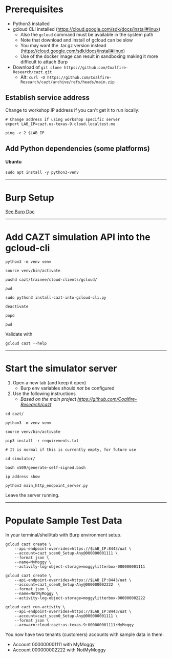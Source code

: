# Prerequisites

- Python3 installed
- gcloud CLI installed (https://cloud.google.com/sdk/docs/install#linux)
  - Also the `gcloud` command must be available in the system path
  - Note that download and install of gcloud can be slow
  - You may want the .tar.gz version instead (https://cloud.google.com/sdk/docs/install#linux)
  - Use of the docker image can result in sandboxing making it more difficult to attach Burp
- Download of `git clone https://github.com/Coalfire-Research/cazt.git`
  - Alt: `curl -O https://github.com/Coalfire-Research/cazt/archive/refs/heads/main.zip`

## Establish service address

Change to workshop IP address if you can't get it to run locally:
```shell
# Change address if using workshop specific server
export LAB_IP=cazt.us-texas-9.cloud.localtest.me

ping -c 2 $LAB_IP
```

## Add Python dependencies (some platforms)

#### Ubuntu

```shell
sudo apt install -y python3-venv
```

---

# Burp Setup

[See Burp Doc](Burp_linux.md)

---

# Add CAZT simulation API into the gcloud-cli

```shell
python3 -m venv venv

source venv/bin/activate

pushd cazt/trainee/cloud-clients/gcloud/

pwd

sudo python3 install-cazt-into-gcloud-cli.py

deactivate

popd

pwd
```

Validate with
```shell
gcloud cazt --help
```

---

# Start the simulator server

1. Open a new tab (and keep it open)
   - Burp env variables should _not_ be configured
1. Use the following instructions
   - _Based on the main project https://github.com/Coalfire-Research/cazt_

```shell
cd cazt/

python3 -m venv venv

source venv/bin/activate

pip3 install -r requirements.txt

# It is normal if this is currently empty, for future use
```

```shell
cd simulator/

bash x509/generate-self-signed.bash

ip address show

python3 main_http_endpoint_server.py
```

Leave the server running.

---

# Populate Sample Test Data

In your terminal/shell/tab with Burp environment setup.

```shell
gcloud cazt create \
    --api-endpoint-overrides=https://$LAB_IP:8443/uat \
    --account=cazt_scen0_Setup-Any@000000001111 \
    --format json \
    --name=MyMoggy \
    --activity-log-object-storage=moggylitterbox-000000001111
```

```shell
gcloud cazt create \
    --api-endpoint-overrides=https://$LAB_IP:8443/uat \
    --account=cazt_scen0_Setup-Any@000000002222  \
    --format json \
    --name=NotMyMoggy \
    --activity-log-object-storage=moggylitterbox-000000002222
```

```shell
gcloud cazt run-activity \
    --api-endpoint-overrides=https://$LAB_IP:8443/uat \
	--account=cazt_scen0_Setup-Any@000000001111 \
	--format json \
	--arn=arn:cloud:cazt:us-texas-9:000000001111:MyMoggy
```

You now have two tenants (customers) accounts with sample data in them:
- Account 000000001111 with MyMoggy
- Account 000000002222 with NotMyMoggy
